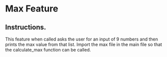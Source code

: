 # Max Feature
## Instructions.
This feature when called asks the user for an input of 9 numbers and then prints the max value from that list. Import the max file in the main file so that the calculate_max function can be called.
